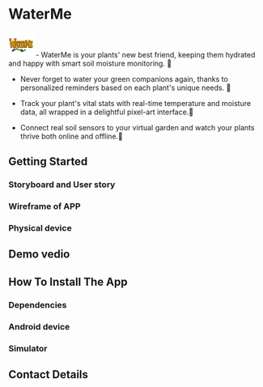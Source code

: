 # WaterMe
<img src="assets/images/waterme_title.png" width="50" height="50" alt="WaterMe">
- WaterMe is your plants' new best friend, keeping them hydrated and happy with smart soil moisture monitoring. 🌱

- Never forget to water your green companions again, thanks to personalized reminders based on each plant's unique needs. 🌱

- Track your plant's vital stats with real-time temperature and moisture data, all wrapped in a delightful pixel-art interface.🌱

- Connect real soil sensors to your virtual garden and watch your plants thrive both online and offline.🌱



## Getting Started
### Storyboard and User story
### Wireframe of APP
### Physical device

## Demo vedio

## How To Install The App
### Dependencies
### Android device
### Simulator

## Contact Details

